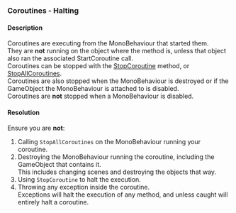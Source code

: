 ### Coroutines - Halting
#### Description
Coroutines are executing from the MonoBehaviour that started them.  
They are **not** running on the object where the method is, unless that object also ran the associated StartCoroutine call.  
Coroutines can be stopped with the [StopCoroutine](https://docs.unity3d.com/ScriptReference/MonoBehaviour.StopCoroutine.html) method, or [StopAllCoroutines](https://docs.unity3d.com/ScriptReference/MonoBehaviour.StopAllCoroutines.html).  
Coroutines are also stopped when the MonoBehaviour is destroyed or if the GameObject the MonoBehaviour is attached to is disabled.  
Coroutines are **not** stopped when a MonoBehaviour is disabled.  

#### Resolution
Ensure you are **not**:  
1. Calling `StopAllCoroutines` on the MonoBehaviour running your coroutine.
2. Destroying the MonoBehaviour running the coroutine, including the GameObject that contains it.  
   This includes changing scenes and destroying the objects that way.
3. Using `StopCoroutine` to halt the execution.
4. Throwing any exception inside the coroutine.  
   Exceptions will halt the execution of any method, and unless caught will entirely halt a coroutine.